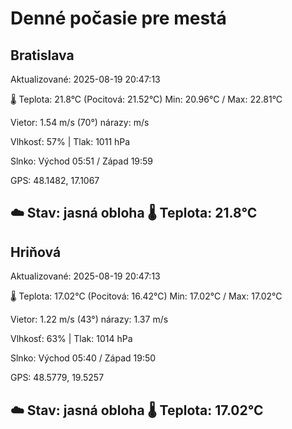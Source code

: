 ﻿# Denné počasie pre mestá

## Bratislava
Aktualizované: 2025-08-19 20:47:13

🌡️ Teplota: 21.8°C 
(Pocitová: 21.52°C)
Min: 20.96°C / Max: 22.81°C

Vietor: 1.54 m/s    (70°) 
nárazy:  m/s

Vlhkosť: 57% | Tlak: 1011 hPa

Slnko: Východ 05:51 / Západ 19:59

GPS: 48.1482, 17.1067

☁️ Stav: jasná obloha        🌡️ Teplota: 21.8°C
---

## Hriňová
Aktualizované: 2025-08-19 20:47:13

🌡️ Teplota: 17.02°C 
(Pocitová: 16.42°C)
Min: 17.02°C / Max: 17.02°C

Vietor: 1.22 m/s (43°)
nárazy: 1.37 m/s

Vlhkosť: 63% | Tlak: 1014 hPa

Slnko: Východ 05:40 / Západ 19:50

GPS: 48.5779, 19.5257

☁️ Stav: jasná obloha        🌡️ Teplota: 17.02°C
---
